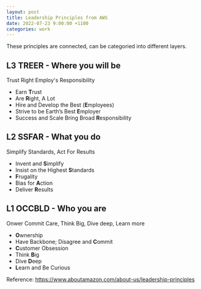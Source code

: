 ```yaml
---
layout: post
title: Leadership Principles from AWS
date: 2022-07-23 9:00:00 +1100
categories: work
---
```


These principles are connected, can be categoried into different layers.

## L3 TREER - Where you will be

Trust Right Employ's Responsibility

- Earn **T**rust
- Are **R**ight, A Lot
- Hire and Develop the Best (**E**mployees)
- Strive to be Earth’s Best **E**mployer
- Success and Scale Bring Broad **R**esponsibility

## L2 SSFAR - What you do

Simplify Standards, Act For Results

- Invent and **S**implify
- Insist on the Highest **S**tandards
- **F**rugality
- Bias for **A**ction
- Deliver **R**esults

## L1 OCCBLD - Who you are

Onwer Commit Care, Think Big, Dive deep, Learn more

- **O**wnership
- Have Backbone; Disagree and **C**ommit
- **C**ustomer Obsession
- Think **B**ig
- Dive **D**eep
- **L**earn and Be Curious

Reference: https://www.aboutamazon.com/about-us/leadership-principles
